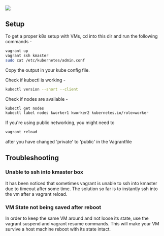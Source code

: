 # ![](https://upload.wikimedia.org/wikipedia/commons/thumb/8/87/Vagrant.png/150px-Vagrant.png)

## Setup

To get a proper k8s setup with VMs, cd into this dir and run the following commands -
```sh
vagrant up
vagrant ssh kmaster
sudo cat /etc/kubernetes/admin.conf
```

Copy the output in your kube config file. 

Check if kubectl is working -
```sh
kubectl version --short --client
```

Check if nodes are available -
```sh
kubectl get nodes
kubectl label nodes kworker1 kworker2 kubernetes.io/role=worker
```
If you're using public networking, you might need to
 ```sh
vagrant reload
```
after you have changed 'private' to 'public' in the Vagrantfile

## Troubleshooting

### Unable to ssh into kmaster box

It has been noticed that sometimes vagrant is unable to ssh into kmaster due to timeout after some time. The solution so far is to instantly ssh into the vm after a vagrant reload.

### VM State not being saved after reboot

In order to keep the same VM around and not loose its state, use the vagrant suspend and vagrant resume commands. This will make your VM survive a host machine reboot with its state intact.
